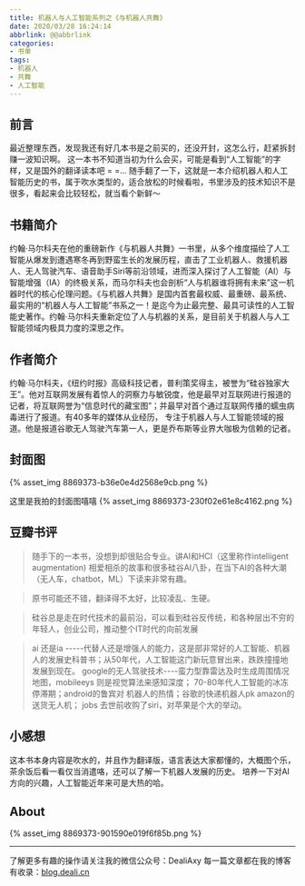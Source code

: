 ```yaml
---
title: 机器人与人工智能系列之《与机器人共舞》
date: 2020/03/28 16:24:14
abbrlink: @@abbrlink
categories:
- 书单
tags:
- 机器人
- 共舞
- 人工智能
---
```

## 前言
最近整理东西，发现我还有好几本书是之前买的，还没开封，这怎么行，赶紧拆封赚一波知识啊。
这一本书不知道当初为什么会买，可能是看到“人工智能”的字样，又是国外的翻译读本吧 = =...
随手翻了一下，这就是一本介绍机器人和人工智能历史的书，属于吹水类型的，适合放松的时候看啦，书里涉及的技术知识不是很多，看起来会比较轻松，就当看个新鲜～

## 书籍简介
约翰·马尔科夫在他的重磅新作《与机器人共舞》一书里，从多个维度描绘了人工智能从爆发到遭遇寒冬再到野蛮生长的发展历程，直击了工业机器人、救援机器人、无人驾驶汽车、语音助手Siri等前沿领域，进而深入探讨了人工智能（AI）与智能增强（IA）的终极关系，而马尔科夫也会剖析“人与机器谁将拥有未来”这一机器时代的核心伦理问题。《与机器人共舞》是国内首套最权威、最重磅、最系统、最实用的“机器人与人工智能”书系之一！是迄今为止最完整、最具可读性的人工智能史著作。约翰·马尔科夫重新定位了人与机器的关系，是目前关于机器人与人工智能领域内极具力度的深思之作。

## 作者简介
约翰·马尔科夫，《纽约时报》高级科技记者，普利策奖得主，被誉为“硅谷独家大王”。他对互联网发展有着惊人的洞察力与敏锐度，他是最早对互联网进行报道的记者，将互联网誉为“信息时代的藏宝图”；并最早对首个通过互联网传播的蠕虫病毒进行了报道。有40多年的媒体从业经历， 专注于机器人与人工智能领域的报道。他是报道谷歌无人驾驶汽车第一人，更是乔布斯等业界大咖极为信赖的记者。


## 封面图
{% asset_img 8869373-b36e0e4d2568e9cb.png %}

这里是我拍的封面图嘻嘻
{% asset_img 8869373-230f02e61e8c4162.png %}


## 豆瓣书评
>随手下的一本书，没想到却很贴合专业。讲AI和HCI（这里称作intelligent augmentation) 相爱相杀的故事和很多硅谷AI八卦，在当下AI的各种大潮（无人车，chatbot，ML）下读来非常有趣。

>原书可能还不错，翻译得不太好，比较凌乱、生硬。

>硅谷总是走在时代技术的最前沿，可以看到硅谷反传统，和各种层出不穷的年轻人，创业公司，推动整个IT时代的向前发展

>ai 还是ia -----代替人还是增强人的能力，这是部非常好的人工智能、机器人的发展史科普书；从50年代，人工智能这门新玩意冒出来，跌跌撞撞地发展到现在。 google的无人驾驶技术----蛮力型靠雷达及时生成周围情况地图，mobileeys 则是视觉算法来感知深度； 70-80年代人工智能的冰冻停滞期；android的鲁宾对 机器人的热情；谷歌的快递机器人pk amazon的 送货无人机； jobs 去世前收购了siri，对苹果是个大的举动。


## 小感想
这本书本身内容是吹水的，并且作为翻译版，语言表达大家都懂的，大概图个乐，茶余饭后看一看仅当消遣咯，还可以了解一下机器人发展的历史。
培养一下对AI方向的兴趣，人工智能近年来可是大热的哈。


## About
{% asset_img 8869373-901590e019f6f85b.png %}

---------------
了解更多有趣的操作请关注我的微信公众号：DealiAxy
每一篇文章都在我的博客有收录：[blog.deali.cn](http://blog.deali.cn)
